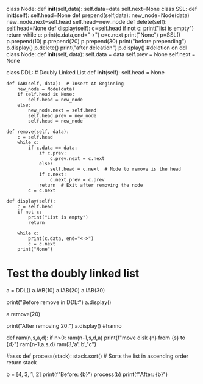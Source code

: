 class Node:
    def __init__(self,data):
        self.data=data
        self.next=None
class SSL:
    def __init__(self):
        self.head=None
    def prepend(self,data):
        new_node=Node(data)
        new_node.next=self.head
        self.head=new_node
    def delete(self):
        self.head=None
    def display(self):
        c=self.head
        if not c:
            print("list is empty")
            return
        while c:
            print(c.data,end="->")
            c=c.next
        print("None")
p=SSL()
p.prepend(10)
p.prepend(20)
p.prepend(30)
print("before prepending")
p.display()
p.delete()
print("after deleation")
p.display()
    #deletion on ddl
    class Node:
    def __init__(self, data):
        self.data = data
        self.prev = None
        self.next = None

class DDL:  # Doubly Linked List
    def __init__(self):
        self.head = None

    def IAB(self, data):  # Insert At Beginning
        new_node = Node(data)
        if self.head is None:
            self.head = new_node
        else:
            new_node.next = self.head
            self.head.prev = new_node
            self.head = new_node

    def remove(self, data):
        c = self.head
        while c:
            if c.data == data:
                if c.prev:
                    c.prev.next = c.next
                else:
                    self.head = c.next  # Node to remove is the head
                if c.next:
                    c.next.prev = c.prev
                return  # Exit after removing the node
            c = c.next

    def display(self):
        c = self.head
        if not c:
            print("List is empty")
            return

        while c:
            print(c.data, end="<->")
            c = c.next
        print("None")

# Test the doubly linked list
a = DDL()
a.IAB(10)
a.IAB(20)
a.IAB(30)

print("Before remove in DDL:")
a.display()

a.remove(20)

print("After removing 20:")
a.display()
   #hanno

   def ram(n,s,a,d):
    if n>0:
        ram(n-1,s,d,a)
        print(f"move disk {n} from {s} to {d}")
        ram(n-1,a,s,d)
ram(3,'a','b',"c")

#asss
def process(stack):
    stack.sort()  # Sorts the list in ascending order
    return stack

b = [4, 3, 1, 2]
print(f"Before: {b}")
process(b)
print(f"After: {b}")




